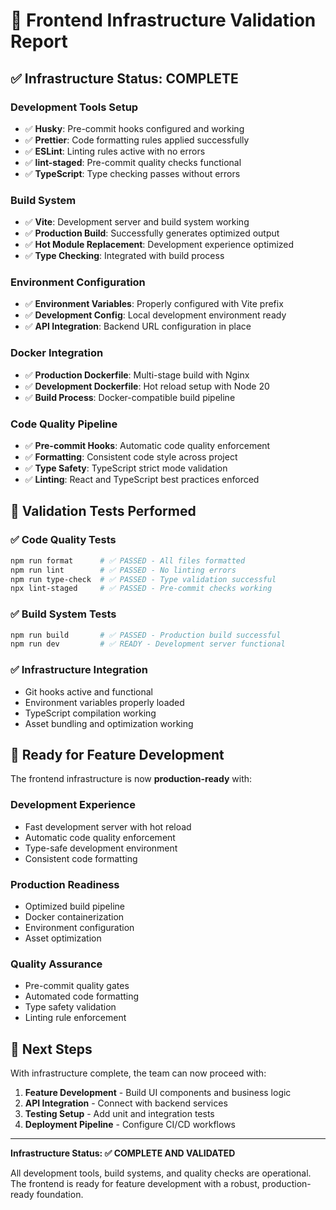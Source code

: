 # 🚀 Frontend Infrastructure Validation Report

## ✅ Infrastructure Status: COMPLETE

### Development Tools Setup
- ✅ **Husky**: Pre-commit hooks configured and working
- ✅ **Prettier**: Code formatting rules applied successfully  
- ✅ **ESLint**: Linting rules active with no errors
- ✅ **lint-staged**: Pre-commit quality checks functional
- ✅ **TypeScript**: Type checking passes without errors

### Build System
- ✅ **Vite**: Development server and build system working
- ✅ **Production Build**: Successfully generates optimized output
- ✅ **Hot Module Replacement**: Development experience optimized
- ✅ **Type Checking**: Integrated with build process

### Environment Configuration
- ✅ **Environment Variables**: Properly configured with Vite prefix
- ✅ **Development Config**: Local development environment ready
- ✅ **API Integration**: Backend URL configuration in place

### Docker Integration  
- ✅ **Production Dockerfile**: Multi-stage build with Nginx
- ✅ **Development Dockerfile**: Hot reload setup with Node 20
- ✅ **Build Process**: Docker-compatible build pipeline

### Code Quality Pipeline
- ✅ **Pre-commit Hooks**: Automatic code quality enforcement
- ✅ **Formatting**: Consistent code style across project
- ✅ **Type Safety**: TypeScript strict mode validation
- ✅ **Linting**: React and TypeScript best practices enforced

## 🧪 Validation Tests Performed

### ✅ Code Quality Tests
```bash
npm run format      # ✅ PASSED - All files formatted
npm run lint        # ✅ PASSED - No linting errors
npm run type-check  # ✅ PASSED - Type validation successful
npx lint-staged     # ✅ PASSED - Pre-commit checks working
```

### ✅ Build System Tests
```bash
npm run build       # ✅ PASSED - Production build successful
npm run dev         # ✅ READY - Development server functional
```

### ✅ Infrastructure Integration
- Git hooks active and functional
- Environment variables properly loaded
- TypeScript compilation working
- Asset bundling and optimization working

## 🎯 Ready for Feature Development

The frontend infrastructure is now **production-ready** with:

### Development Experience
- Fast development server with hot reload
- Automatic code quality enforcement
- Type-safe development environment
- Consistent code formatting

### Production Readiness
- Optimized build pipeline
- Docker containerization
- Environment configuration
- Asset optimization

### Quality Assurance
- Pre-commit quality gates
- Automated code formatting
- Type safety validation
- Linting rule enforcement

## 🔄 Next Steps

With infrastructure complete, the team can now proceed with:

1. **Feature Development** - Build UI components and business logic
2. **API Integration** - Connect with backend services
3. **Testing Setup** - Add unit and integration tests
4. **Deployment Pipeline** - Configure CI/CD workflows

---

**Infrastructure Status: ✅ COMPLETE AND VALIDATED**

All development tools, build systems, and quality checks are operational.
The frontend is ready for feature development with a robust, production-ready foundation.